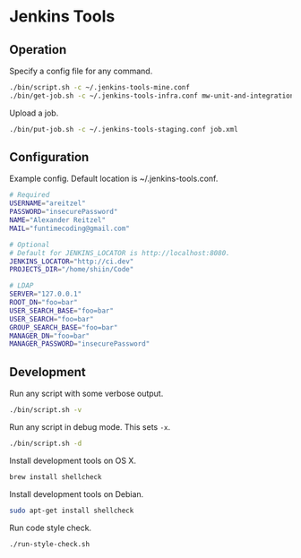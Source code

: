 # Jenkins Tools

## Operation

Specify a config file for any command.

```sh
./bin/script.sh -c ~/.jenkins-tools-mine.conf
./bin/get-job.sh -c ~/.jenkins-tools-infra.conf mw-unit-and-integration-trunk > job.xml
```

Upload a job.

```sh
./bin/put-job.sh -c ~/.jenkins-tools-staging.conf job.xml
```


## Configuration

Example config. Default location is ~/.jenkins-tools.conf.

```sh
# Required
USERNAME="areitzel"
PASSWORD="insecurePassword"
NAME="Alexander Reitzel"
MAIL="funtimecoding@gmail.com"

# Optional
# Default for JENKINS_LOCATOR is http://localhost:8080.
JENKINS_LOCATOR="http://ci.dev"
PROJECTS_DIR="/home/shiin/Code"

# LDAP
SERVER="127.0.0.1"
ROOT_DN="foo=bar"
USER_SEARCH_BASE="foo=bar"
USER_SEARCH="foo=bar"
GROUP_SEARCH_BASE="foo=bar"
MANAGER_DN="foo=bar"
MANAGER_PASSWORD="insecurePassword"
```


## Development

Run any script with some verbose output.

```sh
./bin/script.sh -v
```

Run any script in debug mode. This sets `-x`.

```sh
./bin/script.sh -d
```

Install development tools on OS X.

```sh
brew install shellcheck
```

Install development tools on Debian.

```sh
sudo apt-get install shellcheck
```

Run code style check.

```sh
./run-style-check.sh
```
